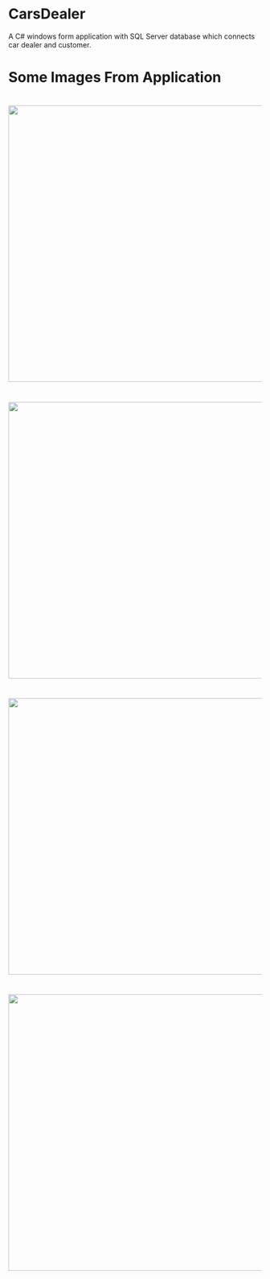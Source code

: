 # CarsDealer
A C# windows form application with SQL Server database which connects car dealer and customer.

# Some Images From Application

<h1>
 <div id="header" align="left"> 
 <img src="https://media.discordapp.net/attachments/1076223966714273923/1110520596258885722/register.png?width=775&height=472" width="550px"/>
 
 </h1>
 
 <h1>
 <div id="header" align="left"> 
 <img src="https://media.discordapp.net/attachments/1076223966714273923/1110519421396594719/login.png?width=773&height=472" width="550px"/>
 
 </h1>
  
  <h1>
 <div id="header" align="left"> 
 <img src="https://media.discordapp.net/attachments/1076223966714273923/1110519968476438588/user.png?width=778&height=472" width="550px"/>
 
 </h1>
   
   <h1>
 <div id="header" align="left"> 
 <img src="https://media.discordapp.net/attachments/1076223966714273923/1110519421937664021/admin.png?width=771&height=472" width="550px"/>
 
 </h1>
